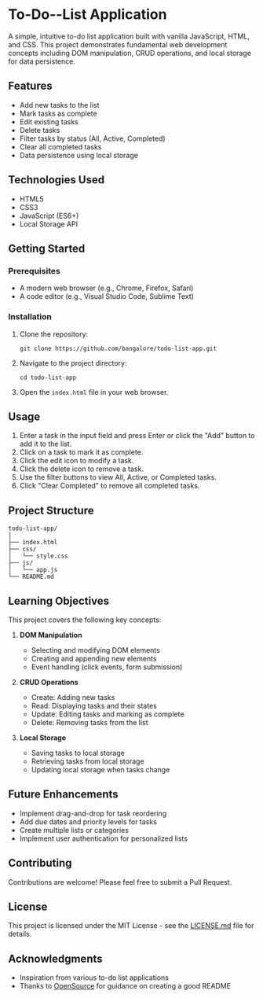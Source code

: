 # To-Do--List Application

A simple, intuitive to-do list application built with vanilla JavaScript, HTML, and CSS. This project demonstrates fundamental web development concepts including DOM manipulation, CRUD operations, and local storage for data persistence.

## Features

- Add new tasks to the list
- Mark tasks as complete
- Edit existing tasks
- Delete tasks
- Filter tasks by status (All, Active, Completed)
- Clear all completed tasks
- Data persistence using local storage

## Technologies Used

- HTML5
- CSS3
- JavaScript (ES6+)
- Local Storage API

## Getting Started

### Prerequisites

- A modern web browser (e.g., Chrome, Firefox, Safari)
- A code editor (e.g., Visual Studio Code, Sublime Text)

### Installation

1. Clone the repository:
   ```
   git clone https://github.com/bangalore/todo-list-app.git
   ```
2. Navigate to the project directory:
   ```
   cd todo-list-app
   ```
3. Open the `index.html` file in your web browser.

## Usage

1. Enter a task in the input field and press Enter or click the "Add" button to add it to the list.
2. Click on a task to mark it as complete.
3. Click the edit icon to modify a task.
4. Click the delete icon to remove a task.
5. Use the filter buttons to view All, Active, or Completed tasks.
6. Click "Clear Completed" to remove all completed tasks.

## Project Structure

```
todo-list-app/
│
├── index.html
├── css/
│   └── style.css
├── js/
│   └── app.js
└── README.md
```

## Learning Objectives

This project covers the following key concepts:

1. **DOM Manipulation**
   - Selecting and modifying DOM elements
   - Creating and appending new elements
   - Event handling (click events, form submission)

2. **CRUD Operations**
   - Create: Adding new tasks
   - Read: Displaying tasks and their states
   - Update: Editing tasks and marking as complete
   - Delete: Removing tasks from the list

3. **Local Storage**
   - Saving tasks to local storage
   - Retrieving tasks from local storage
   - Updating local storage when tasks change

## Future Enhancements

- Implement drag-and-drop for task reordering
- Add due dates and priority levels for tasks
- Create multiple lists or categories
- Implement user authentication for personalized lists

## Contributing

Contributions are welcome! Please feel free to submit a Pull Request.

## License

This project is licensed under the MIT License - see the [LICENSE.md](LICENSE.md) file for details.

## Acknowledgments

- Inspiration from various to-do list applications
- Thanks to [OpenSource](https://opensource.guide/) for guidance on creating a good README
